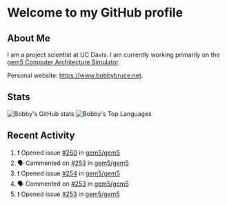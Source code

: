 # Welcome to my GitHub profile

## About Me

I am a project scientist at UC Davis. I am currently working primarily on the [gem5 Computer Architecture Simulator](https://github.com/gem5).

Personal website: <https://www.bobbybruce.net>.

## Stats

![Bobby's GitHub stats](https://github-readme-stats.vercel.app/api?username=bobbyrbruce&show_icons=true&theme=responsive&include_all_commits=true&count_private=true&show=reviews)
![Bobby's Top Languages ](https://github-readme-stats.vercel.app/api/top-langs/?username=bobbyrbruce&layout=compact&theme=responsive&count_private=true&langs_count=10)

## Recent Activity

<!--START_SECTION:activity-->
1. ❗ Opened issue [#260](https://github.com/gem5/gem5/issues/260) in [gem5/gem5](https://github.com/gem5/gem5)
2. 🗣 Commented on [#253](https://github.com/gem5/gem5/issues/253#issuecomment-1702896595) in [gem5/gem5](https://github.com/gem5/gem5)
3. ❗ Opened issue [#254](https://github.com/gem5/gem5/issues/254) in [gem5/gem5](https://github.com/gem5/gem5)
4. 🗣 Commented on [#253](https://github.com/gem5/gem5/issues/253#issuecomment-1702351700) in [gem5/gem5](https://github.com/gem5/gem5)
5. ❗ Opened issue [#253](https://github.com/gem5/gem5/issues/253) in [gem5/gem5](https://github.com/gem5/gem5)
<!--END_SECTION:activity-->

